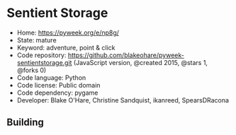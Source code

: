 # Sentient Storage

- Home: https://pyweek.org/e/np8g/
- State: mature
- Keyword: adventure, point & click
- Code repository: https://github.com/blakeohare/pyweek-sentientstorage.git (JavaScript version, @created 2015, @stars 1, @forks 0)
- Code language: Python
- Code license: Public domain
- Code dependency: pygame
- Developer: Blake O'Hare, Christine Sandquist, ikanreed, SpearsDRacona

## Building


